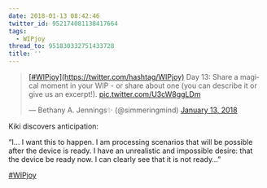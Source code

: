 ```yaml
---
date: 2018-01-13 08:42:46
twitter_id: 952174081138417664
tags:
  - WIPjoy
thread_to: 951830332751433728
title: ''
---
```


<blockquote class="twitter-tweet"><p lang="en" dir="ltr"><a href="https://twitter.com/hashtag/WIPjoy?src=hash&amp;ref_src=twsrc%5Etfw">[#WIPjoy](https://twitter.com/hashtag/WIPjoy)</a> Day 13: Share a magical moment in your WIP - or share about one (you can describe it or give us an excerpt!). <a href="https://t.co/U3cW8ggLDm">pic.twitter.com/U3cW8ggLDm</a></p>&mdash; Bethany A. Jennings✨ (@simmeringmind) <a href="https://twitter.com/simmeringmind/status/952042620171190273?ref_src=twsrc%5Etfw">January 13, 2018</a></blockquote>
<script async src="https://platform.twitter.com/widgets.js" charset="utf-8"></script>

Kiki discovers anticipation:

“I… I want this to happen. I am processing scenarios that will be possible after the device is ready. I have an unrealistic and impossible desire: that the device be ready now. I can clearly see that it is not ready…” 

[#WIPjoy](https://twitter.com/hashtag/WIPjoy)
